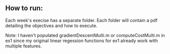 ## How to run: ##
Each week's execise has a separate folder. Each folder will contain a pdf detailing the objectives and how to execute.

Note: I haven't populated gradientDescentMulti.m or computeCostMulti.m in ex1 since my original linear regession functions for ex1 already work with multiple features.

